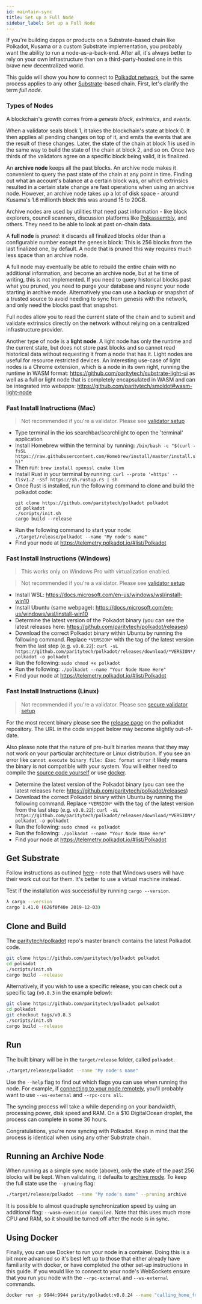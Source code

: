 ```yaml
---
id: maintain-sync
title: Set up a Full Node
sidebar_label: Set up a Full Node
---
```


If you're building dapps or products on a Substrate-based chain like Polkadot, Kusama or a custom
Substrate implementation, you probably want the ability to run a node-as-a-back-end. After all, it's
always better to rely on your own infrastructure than on a third-party-hosted one in this brave new
decentralized world.

This guide will show you how to connect to [Polkadot network](https://polkadot.network/), but the
same process applies to any other [Substrate](https://substrate.dev/docs/en/)-based chain. First,
let's clarify the term _full node_.

### Types of Nodes

A blockchain's growth comes from a _genesis block_, _extrinsics_, and _events_.

When a validator seals block 1, it takes the blockchain's state at block 0. It then applies all
pending changes on top of it, and emits the events that are the result of these changes. Later, the
state of the chain at block 1 is used in the same way to build the state of the chain at block 2,
and so on. Once two thirds of the validators agree on a specific block being valid, it is finalized.

An **archive node** keeps all the past blocks. An archive node makes it convenient to query the past
state of the chain at any point in time. Finding out what an account's balance at a certain block
was, or which extrinsics resulted in a certain state change are fast operations when using an
archive node. However, an archive node takes up a lot of disk space - around Kusama's 1.6 millionth
block this was around 15 to 20GB.

Archive nodes are used by utilities that need past information - like block explorers, council
scanners, discussion platforms like [Polkassembly](https://polkassembly.io), and others. They need
to be able to look at past on-chain data.

A **full node** is _pruned_: it discards all finalized blocks older than a configurable number
except the genesis block: This is 256 blocks from the last finalized one, by default. A node that is
pruned this way requires much less space than an archive node.

A full node may eventually be able to rebuild the entire chain with no additional information, and
become an archive node, but at he time of writing, this is not implemented. If you need to query
historical blocks past what you pruned, you need to purge your database and resync your node
starting in archive mode. Alternatively you can use a backup or snapshot of a trusted source to
avoid needing to sync from genesis with the network, and only need the blocks past that snapshot.

Full nodes allow you to read the current state of the chain and to submit and validate extrinsics
directly on the network without relying on a centralized infrastructure provider.

Another type of node is a **light node**. A light node has only the runtime and the current state,
but does not store past blocks and so cannot read historical data without requesting it from a node
that has it. Light nodes are useful for resource restricted devices. An interesting use-case of
light nodes is a Chrome extension, which is a node in its own right, running the runtime in WASM
format: https://github.com/paritytech/substrate-light-ui as well as a full or light node that is
completely encapsulated in WASM and can be integrated into webapps:
https://github.com/paritytech/smoldot#wasm-light-node

### Fast Install Instructions (Mac)

> Not recommended if you're a validator. Please see [validator setup](maintain-guides-validator.md)

- Type terminal in the ios searchbar/searchlight to open the 'terminal' application
- Install Homebrew within the terminal by running:
  `/bin/bash -c "$(curl -fsSL https://raw.githubusercontent.com/Homebrew/install/master/install.sh)"`
- Then run: `brew install openssl cmake llvm`
- Install Rust in your terminal by running:
  `curl --proto '=https' --tlsv1.2 -sSf https://sh.rustup.rs | sh`
- Once Rust is installed, run the following command to clone and build the polkadot code:
  ```
  git clone https://github.com/paritytech/polkadot polkadot
  cd polkadot
  ./scripts/init.sh
  cargo build --release
  ```
- Run the following command to start your node: `./target/release/polkadot --name "My node's name"`
- Find your node at https://telemetry.polkadot.io/#list/Polkadot

### Fast Install Instructions (Windows)

> This works only on Windows Pro with virtualization enabled.

> Not recommended if you're a validator. Please see [validator setup](maintain-guides-validator.md)

- Install WSL: https://docs.microsoft.com/en-us/windows/wsl/install-win10
- Install Ubuntu (same webpage): https://docs.microsoft.com/en-us/windows/wsl/install-win10
- Determine the latest version of the Polkadot binary (you can see the latest releases here:
  https://github.com/paritytech/polkadot/releases)
- Download the correct Polkadot binary within Ubuntu by running the following command. Replace
  `*VERSION*` with the tag of the latest version from the last step (e.g. `v0.8.22`):
  `curl -sL https://github.com/paritytech/polkadot/releases/download/*VERSION*/polkadot -o polkadot`
- Run the following: `sudo chmod +x polkadot`
- Run the following: `./polkadot --name "Your Node Name Here"`
- Find your node at https://telemetry.polkadot.io/#list/Polkadot

### Fast Install Instructions (Linux)

> Not recommended if you're a validator. Please see
> [secure validator setup](maintain-guides-secure-validator.md)

For the most recent binary please see the
[release page](https://github.com/paritytech/polkadot/releases/) on the polkadot repository. The URL
in the code snippet below may become slightly out-of-date.

Also please note that the nature of pre-built binaries means that they may not work on your
particular architecture or Linux distribution. If you see an error like
`cannot execute binary file: Exec format error` it likely means the binary is not compatible with
your system. You will either need to compile the [source code yourself](#clone-and-build) or use
[docker](#using-docker).

- Determine the latest version of the Polkadot binary (you can see the latest releases here:
  https://github.com/paritytech/polkadot/releases)
- Download the correct Polkadot binary within Ubuntu by running the following command. Replace
  `*VERSION*` with the tag of the latest version from the last step (e.g. `v0.8.22`):
  `curl -sL https://github.com/paritytech/polkadot/releases/download/*VERSION*/polkadot -o polkadot`
- Run the following: `sudo chmod +x polkadot`
- Run the following: `./polkadot --name "Your Node Name Here"`
- Find your node at https://telemetry.polkadot.io/#list/Polkadot

## Get Substrate

Follow instructions as outlined
[here](https://substrate.dev/docs/en/knowledgebase/getting-started) - note that Windows users will
have their work cut out for them. It's better to use a virtual machine instead.

Test if the installation was successful by running `cargo --version`.

```bash
λ cargo --version
cargo 1.41.0 (626f0f40e 2019-12-03)
```

## Clone and Build

The [paritytech/polkadot](https://github.com/paritytech/polkadot) repo's master branch contains the
latest Polkadot code.

```bash
git clone https://github.com/paritytech/polkadot polkadot
cd polkadot
./scripts/init.sh
cargo build --release
```

Alternatively, if you wish to use a specific release, you can check out a specific tag (`v0.8.3` in
the example below):

```bash
git clone https://github.com/paritytech/polkadot polkadot
cd polkadot
git checkout tags/v0.8.3
./scripts/init.sh
cargo build --release
```

## Run

The built binary will be in the `target/release` folder, called `polkadot`.

```bash
./target/release/polkadot --name "My node's name"
```

Use the `--help` flag to find out which flags you can use when running the node. For example, if
[connecting to your node remotely](maintain-wss.md), you'll probably want to use `--ws-external` and
`--rpc-cors all`.

The syncing process will take a while depending on your bandwidth, processing power, disk speed and
RAM. On a \$10 DigitalOcean droplet, the process can complete in some 36 hours.

Congratulations, you're now syncing with Polkadot. Keep in mind that the process is identical when
using any other Substrate chain.

## Running an Archive Node

When running as a simple sync node (above), only the state of the past 256 blocks will be kept. When
validating, it defaults to [archive mode](#types-of-nodes). To keep the full state use the
`--pruning` flag:

```bash
./target/release/polkadot --name "My node's name" --pruning archive
```

It is possible to almost quadruple synchronization speed by using an additional flag:
`--wasm-execution Compiled`. Note that this uses much more CPU and RAM, so it should be turned off
after the node is in sync.

## Using Docker

Finally, you can use Docker to run your node in a container. Doing this is a bit more advanced so
it's best left up to those that either already have familiarity with docker, or have completed the
other set-up instructions in this guide. If you would like to connect to your node's WebSockets
ensure that you run you node with the `--rpc-external` and `--ws-external` commands.

```zsh
docker run -p 9944:9944 parity/polkadot:v0.8.24 --name "calling_home_from_a_docker_container" --rpc-external --ws-external
```
